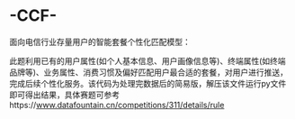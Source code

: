 # -CCF-
面向电信行业存量用户的智能套餐个性化匹配模型：

此题利用已有的用户属性(如个人基本信息、用户画像信息等)、终端属性(如终端品牌等)、业务属性、消费习惯及偏好匹配用户最合适的套餐，对用户进行推送，完成后续个性化服务。该代码为处理完数据后的简易版，解压该文件运行py文件即可得出结果，具体赛题可参考https://www.datafountain.cn/competitions/311/details/rule

